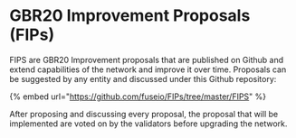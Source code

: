 # GBR20 Improvement Proposals \(FIPs\)

FIPS are GBR20 Improvement proposals that are published on Github and  extend capabilities of the network and improve it over time. Proposals can be suggested by any entity and discussed under this Github repository:

{% embed url="https://github.com/fuseio/FIPs/tree/master/FIPS" %}

After proposing and discussing every proposal, the proposal that will be implemented are voted on by the validators before upgrading the network.

